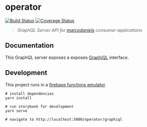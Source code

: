# operator
[![Build Status](https://travis-ci.org/MarcoDaniels/operator.svg?branch=master)](https://travis-ci.org/MarcoDaniels/operator)
[![Coverage Status](https://coveralls.io/repos/github/MarcoDaniels/operator/badge.svg?branch=master)](https://coveralls.io/github/MarcoDaniels/operator?branch=master)

> _GraphQL Server API for [marcodaniels](https://marcodaniels.com/) consumer applications_

## Documentation
This GraphQL server exposes a exposes [GraphiQL](https://us-central1-web-verse-services.cloudfunctions.net/operator/graphiql) interface.

## Development
This project runs in a [firebase functions emulator](https://firebase.google.com/docs/functions/local-emulator).
```
# install dependencies
yarn install

# run storybook for development
yarn serve

# navigate to http://localhost:5000/operator/graphiql
```
